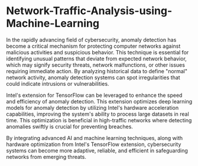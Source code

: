 # Network-Traffic-Analysis-using-Machine-Learning
In the rapidly advancing field of cybersecurity, anomaly detection has become a critical mechanism for protecting computer networks against malicious activities and suspicious behavior. This technique is essential for identifying unusual patterns that deviate from expected network behavior, which may signify security threats, network malfunctions, or other issues requiring immediate action. By analyzing historical data to define "normal" network activity, anomaly detection systems can spot irregularities that could indicate intrusions or vulnerabilities.

Intel's extension for TensorFlow can be leveraged to enhance the speed and efficiency of anomaly detection. This extension optimizes deep learning models for anomaly detection by utilizing Intel's hardware acceleration capabilities, improving the system's ability to process large datasets in real time. This optimization is beneficial in high-traffic networks where detecting anomalies swiftly is crucial for preventing breaches.

By integrating advanced AI and machine learning techniques, along with hardware optimization from Intel's TensorFlow extension, cybersecurity systems can become more adaptive, reliable, and efficient in safeguarding networks from emerging threats.
